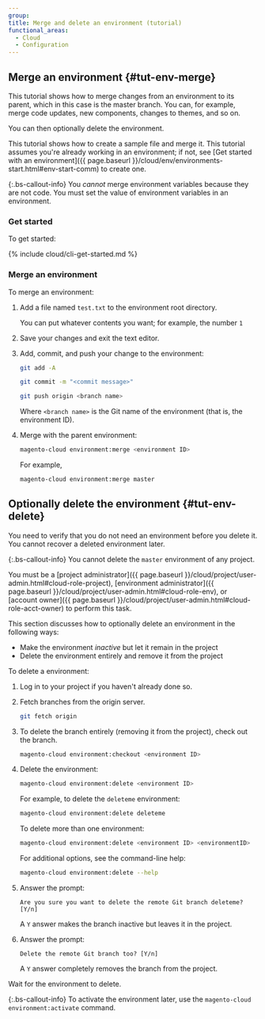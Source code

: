 ```yaml
---
group:
title: Merge and delete an environment (tutorial)
functional_areas:
  - Cloud
  - Configuration
---
```


## Merge an environment {#tut-env-merge}

This tutorial shows how to merge changes from an environment to its parent, which in this case is the master branch. You can, for example, merge code updates, new components, changes to themes, and so on.

You can then optionally delete the environment.

This tutorial shows how to create a sample file and merge it. This tutorial assumes you're already working in an environment; if not, see [Get started with an environment]({{ page.baseurl }}/cloud/env/environments-start.html#env-start-comm) to create one.

 {:.bs-callout-info}
You _cannot_ merge environment variables because they are not code. You must set the value of environment variables in an environment.

### Get started

To get started:

{% include cloud/cli-get-started.md %}

### Merge an environment

To merge an environment:

1. Add a file named `test.txt` to the environment root directory.

   You can put whatever contents you want; for example, the number `1`

1. Save your changes and exit the text editor.
1. Add, commit, and push your change to the environment:

   ```bash
   git add -A
   ```

   ```bash
   git commit -m "<commit message>"
   ```

   ```bash
   git push origin <branch name>
   ```

   Where `<branch name>` is the Git name of the environment (that is, the environment ID).

1. Merge with the parent environment:

   ```bash
   magento-cloud environment:merge <environment ID>
   ```

   For example,

   ```bash
   magento-cloud environment:merge master
   ```

## Optionally delete the environment {#tut-env-delete}

You need to verify that you do not need an environment before you delete it. You cannot recover a deleted environment later.

 {:.bs-callout-info}
You cannot delete the `master` environment of any project.

You must be a [project administrator]({{ page.baseurl }}/cloud/project/user-admin.html#cloud-role-project), [environment administrator]({{ page.baseurl }}/cloud/project/user-admin.html#cloud-role-env), or [account owner]({{ page.baseurl }}/cloud/project/user-admin.html#cloud-role-acct-owner) to perform this task.

This section discusses how to optionally delete an environment in the following ways:

*  Make the environment *inactive* but let it remain in the project
*  Delete the environment entirely and remove it from the project

To delete a environment:

1. Log in to your project if you haven't already done so.
1. Fetch branches from the origin server.

   ```bash
   git fetch origin
   ```

1. To delete the branch entirely (removing it from the project), check out the branch.

   ```bash
   magento-cloud environment:checkout <environment ID>
   ```

1. Delete the environment:

   ```bash
   magento-cloud environment:delete <environment ID>
   ```

   For example, to delete the `deleteme` environment:

   ```bash
   magento-cloud environment:delete deleteme
   ```

   To delete more than one environment:

   ```bash
   magento-cloud environment:delete <environment ID> <environmentID>
   ```

   For additional options, see the command-line help:

   ```bash
   magento-cloud environment:delete --help
   ```

1. Answer the prompt:

   ```terminal
   Are you sure you want to delete the remote Git branch deleteme? [Y/n]
   ```

   A `Y` answer makes the branch inactive but leaves it in the project.

1. Answer the prompt:

   ```terminal
   Delete the remote Git branch too? [Y/n]
   ```

   A `Y` answer completely removes the branch from the project.

Wait for the environment to delete.

 {:.bs-callout-info}
To activate the environment later, use the `magento-cloud environment:activate` command.
